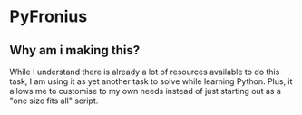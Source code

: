 # PyFronius

## Why am i making this?
While I understand there is already a lot of resources available to do this task, I am using it as yet another task to solve while learning Python.
Plus, it allows me to customise to my own needs instead of just starting out as a "one size fits all" script.
